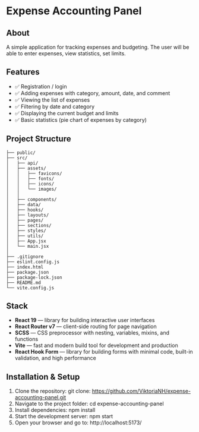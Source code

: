  # Expense Accounting Panel

## About
A simple application for tracking expenses and budgeting. The user will be able to enter expenses, view statistics, set limits.

## Features
- ✅ Registration / login
- ✅ Adding expenses with category, amount, date, and comment
- ✅ Viewing the list of expenses
- ✅ Filtering by date and category
- ✅ Displaying the current budget and limits
- ✅ Basic statistics (pie chart of expenses by category)

## Project Structure
```
├── public/               
├── src/
│   ├── api/   
│   ├── assets/          
│   │   ├── favicons/     
│   │   ├── fonts/        
│   │   ├── icons/        
│   │   └── images/       
│   │
│   ├── components/  
│   ├── data/      
│   ├── hooks/        
│   ├── layouts/             
│   ├── pages/            
│   ├── sections/         
│   ├── styles/          
│   ├── utils/          
│   ├── App.jsx        
│   └── main.jsx           
│
├── .gitignore            
├── eslint.config.js    
├── index.html         
├── package.json           
├── package-lock.json          
├── README.md              
└── vite.config.js  
 ```

## Stack
- **React 19** — library for building interactive user interfaces
- **React Router v7** — client-side routing for page navigation
- **SCSS** — CSS preprocessor with nesting, variables, mixins, and functions
- **Vite** — fast and modern build tool for development and production
- **React Hook Form** — library for building forms with minimal code, built-in validation, and high performance

## Installation & Setup

1. Clone the repository:
 git clone: https://github.com/ViktoriaNH/expense-accounting-panel.git
2. Navigate to the project folder: cd expense-accounting-panel
3. Install dependencies: npm install
4. Start the development server: npm start
5. Open your browser and go to: http://localhost:5173/


